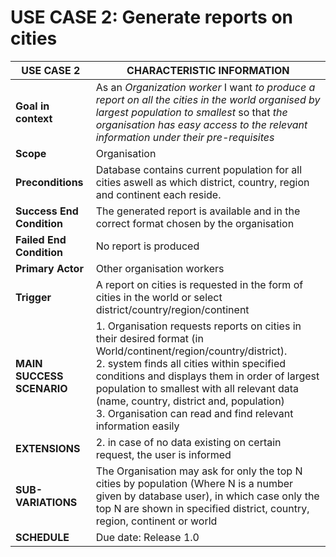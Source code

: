 # USE CASE 2: Generate reports on cities

| USE CASE 2                | CHARACTERISTIC INFORMATION                                                                                                                                                                                                                                                                                                                                                     |
|---------------------------|--------------------------------------------------------------------------------------------------------------------------------------------------------------------------------------------------------------------------------------------------------------------------------------------------------------------------------------------------------------------------------| 
| **Goal in context**       | As an *Organization worker* I want *to produce a report on all the cities in the world organised by largest population to smallest* so that *the organisation has easy access to the relevant information under their pre-requisites*                                                                                                                                          |
| **Scope**                 | Organisation                                                                                                                                                                                                                                                                                                                                                                   |
| **Preconditions**         | Database contains current population for all cities aswell as which district, country, region and continent each reside.                                                                                                                                                                                                                                                       |
| **Success End Condition** | The generated report is available and in the correct format chosen by the organisation                                                                                                                                                                                                                                                                                         |
| **Failed End Condition**  | No report is produced                                                                                                                                                                                                                                                                                                                                                          |
| **Primary Actor**         | Other organisation workers                                                                                                                                                                                                                                                                                                                                                     |
| **Trigger**               | A report on cities is requested in the form of cities in the world or select district/country/region/continent                                                                                                                                                                                                                                                                 |
| **MAIN SUCCESS SCENARIO** | 1. Organisation requests reports on cities in their desired format (in World/continent/region/country/district). <br> 2. system finds all cities within specified conditions and displays them in order of largest population to smallest with all relevant data (name, country, district and, population)  <br> 3. Organisation can read and find relevant information easily |
| **EXTENSIONS**            | 2. in case of no data existing on certain request, the user is informed                                                                                                                                                                                                                                                                                                        |
| **SUB-VARIATIONS**        | The Organisation may ask for only the top N cities by population (Where N is a number given by database user), in which case only the top N are shown in specified district, country, region, continent or world                                                                                                                                                               |
| **SCHEDULE**              | Due date: Release 1.0                                                                                                                                                                                                                                                                                                                                                          |
